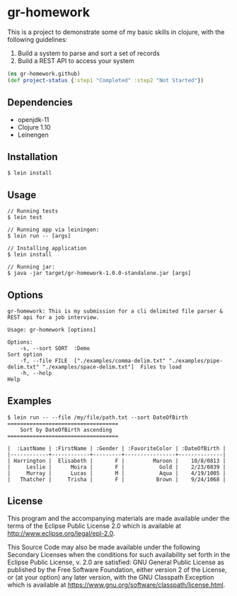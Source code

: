 # gr-homework

This is a project to demonstrate some of my basic skills in clojure, with the following guidelines:

1. Build a system to parse and sort a set of records
2. Build a REST API to access your system

```clojure
(ns gr-homework.github)
(def project-status {:step1 "Completed" :step2 "Not Started"})
```

## Dependencies

- openjdk-11
- Clojure 1.10
- Leinengen

## Installation
   
    $ lein install
## Usage
   
    // Running tests
    $ lein test

    // Running app via leiningen:
    $ lein run -- [args]

    // Installing application
    $ lein install

    // Running jar:
    $ java -jar target/gr-homework-1.0.0-standalone.jar [args]
## Options

    gr-homework: This is my submission for a cli delimited file parser & REST api for a job interview.

    Usage: gr-homework [options]

    Options:
        -s, --sort SORT  :Demo                                                                                    Sort option
        -f, --file FILE  ["./examples/comma-delim.txt" "./examples/pipe-delim.txt" "./examples/space-delim.txt"]  Files to load
        -h, --help                                                                                                Help

## Examples

    $ lein run -- --file /my/file/path.txt --sort DateOfBirth
    =================================== 
        Sort by DateOfBirth ascending 
    ===================================

    |  :LastName | :FirstName | :Gender | :FavoriteColor | :DateOfBirth |
    |------------+------------+---------+----------------+--------------|
    | Harrington |  Elisabeth |       F |         Maroon |    10/8/0813 |
    |     Leslie |      Moira |       F |           Gold |    2/23/0839 |
    |     Murray |      Lucas |       M |           Aqua |    4/19/1005 |
    |   Thatcher |     Trisha |       F |          Brown |    9/24/1068 |

## License


This program and the accompanying materials are made available under the
terms of the Eclipse Public License 2.0 which is available at
http://www.eclipse.org/legal/epl-2.0.

This Source Code may also be made available under the following Secondary
Licenses when the conditions for such availability set forth in the Eclipse
Public License, v. 2.0 are satisfied: GNU General Public License as published by
the Free Software Foundation, either version 2 of the License, or (at your
option) any later version, with the GNU Classpath Exception which is available
at https://www.gnu.org/software/classpath/license.html.
